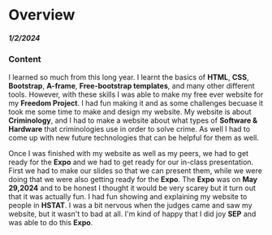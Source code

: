 # Overview
##### 1/2/2024

### Content

I learned so much from this long year. I learnt the basics of **HTML**, **CSS**, **Bootstrap**, **A-frame**, **Free-bootstrap templates**, and many other different tools. However, with these skills I was able to make my free ever website for my **Freedom Project**. I had fun making it and as some challenges becuase it took me some time to make and design my website. My website is about **Criminology**, and I had to make a website about what types of **Software & Hardware** that criminologies use in order to solve crime. As well I had to come up with new future technologies that can be helpful for them as well. 

Once I was finished with my website as well as my peers, we had to get ready for the **Expo** and we had to get ready for our in-class presentation. First we had to make our slides so that we can present them, while we were doing that we were also getting ready for the **Expo**. The **Expo** was on **May 29,2024** and to be honest I thought it would be very scarey but it turn out that it was actually fun. I had fun showing and explaining my website to people in **HSTAT**. I was a bit nervous when the judges came and saw my website, but it wasn't to bad at all. I'm kind of happy that I did joy **SEP** and was able to do this **Expo**.


